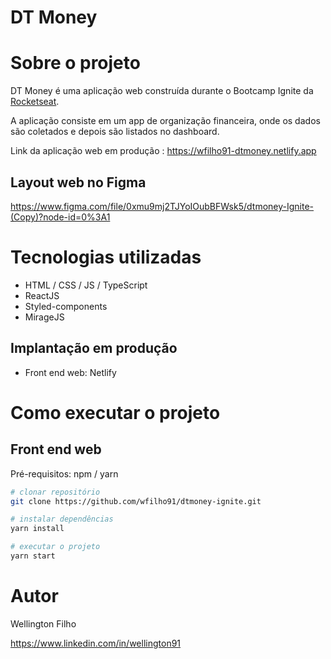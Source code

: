 # DT Money

# Sobre o projeto

DT Money é uma aplicação web  construída durante o Bootcamp Ignite da [Rocketseat](https://www.rocketseat.com.br/ "Site da Rocketseat").

A aplicação consiste em um app de organização financeira, onde os dados são coletados e depois são listados no dashboard.

Link da aplicação web em produção : https://wfilho91-dtmoney.netlify.app

## Layout web no Figma 
https://www.figma.com/file/0xmu9mj2TJYoIOubBFWsk5/dtmoney-Ignite-(Copy)?node-id=0%3A1


# Tecnologias utilizadas

- HTML / CSS / JS / TypeScript
- ReactJS
- Styled-components
- MirageJS

## Implantação em produção
- Front end web: Netlify

# Como executar o projeto

## Front end web
Pré-requisitos: npm / yarn

```bash
# clonar repositório
git clone https://github.com/wfilho91/dtmoney-ignite.git

# instalar dependências
yarn install

# executar o projeto
yarn start
```

# Autor

Wellington Filho

https://www.linkedin.com/in/wellington91
